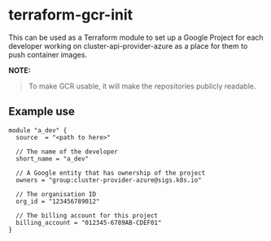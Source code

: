 terraform-gcr-init
==================

This can be used as a Terraform module to set up a Google Project
for each developer working on cluster-api-provider-azure as a place for them
to push container images.

**NOTE:**
> To make GCR usable, it will make the repositories publicly readable.

## Example use

``` hcl
module "a_dev" {
  source  = "<path to here>"

  // The name of the developer
  short_name = "a_dev"

  // A Google entity that has ownership of the project
  owners = "group:cluster-provider-azure@sigs.k8s.io"

  // The organisation ID
  org_id = "123456789012"

  // The billing account for this project
  billing_account = "012345-6789AB-CDEF01"
}
```
